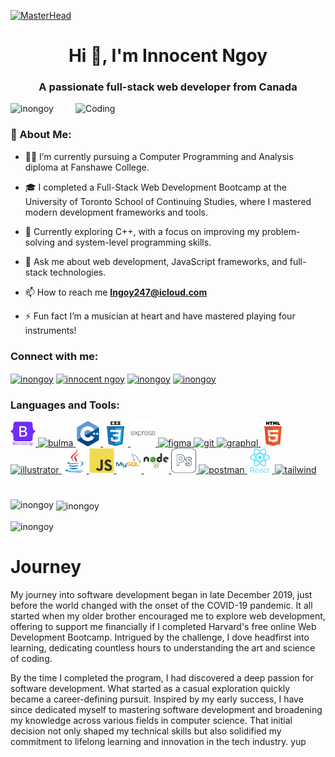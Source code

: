 [![MasterHead](https://user-images.githubusercontent.com/74038190/225813708-98b745f2-7d22-48cf-9150-083f1b00d6c9.gif)](https://github.com/Inongoy)
<h1 align="center">Hi 👋, I'm Innocent Ngoy</h1>
<h3 align="center">A passionate full-stack web developer from Canada</h3>

<img align="right" alt="Coding" width="400" src="https://user-images.githubusercontent.com/74038190/219923809-b86dc415-a0c2-4a38-bc88-ad6cf06395a8.gif">

<p align="left"> <img src="https://komarev.com/ghpvc/?username=inongoy&label=Profile%20views&color=0e75b6&style=flat" alt="inongoy" /> </p>

<h3>🌟 About Me:</h3>

- 👨‍🎓 I’m currently pursuing a Computer Programming and Analysis diploma at Fanshawe College.
  
- 🎓 I completed a Full-Stack Web Development Bootcamp at the University of Toronto School of Continuing Studies, where I mastered modern development frameworks and tools.

- 🌱 Currently exploring C++, with a focus on improving my problem-solving and system-level programming skills.

- 💬 Ask me about web development, JavaScript frameworks, and full-stack technologies.

- 📫 How to reach me **Ingoy247@icloud.com**

- ⚡ Fun fact I’m a musician at heart and have mastered playing four instruments!

<h3 align="left">Connect with me:</h3>
<p align="left">
<a href="https://codepen.io/inongoy" target="blank"><img align="center" src="https://raw.githubusercontent.com/rahuldkjain/github-profile-readme-generator/master/src/images/icons/Social/codepen.svg" alt="inongoy" height="30" width="40" /></a>
<a href="https://linkedin.com/in/innocent ngoy" target="blank"><img align="center" src="https://raw.githubusercontent.com/rahuldkjain/github-profile-readme-generator/master/src/images/icons/Social/linked-in-alt.svg" alt="innocent ngoy" height="30" width="40" /></a>
<a href="https://stackoverflow.com/users/inongoy" target="blank"><img align="center" src="https://raw.githubusercontent.com/rahuldkjain/github-profile-readme-generator/master/src/images/icons/Social/stack-overflow.svg" alt="inongoy" height="30" width="40" /></a>
<a href="https://www.leetcode.com/inongoy" target="blank"><img align="center" src="https://raw.githubusercontent.com/rahuldkjain/github-profile-readme-generator/master/src/images/icons/Social/leet-code.svg" alt="inongoy" height="30" width="40" /></a>
</p>



<h3 align="left">Languages and Tools:</h3>
<p align="left"> <a href="https://getbootstrap.com" target="_blank" rel="noreferrer"> <img src="https://raw.githubusercontent.com/devicons/devicon/master/icons/bootstrap/bootstrap-plain-wordmark.svg" alt="bootstrap" width="40" height="40"/> </a> <a href="https://bulma.io/" target="_blank" rel="noreferrer"> <img src="https://raw.githubusercontent.com/gilbarbara/logos/804dc257b59e144eaca5bc6ffd16949752c6f789/logos/bulma.svg" alt="bulma" width="40" height="40"/> </a> <a href="https://www.w3schools.com/cpp/" target="_blank" rel="noreferrer"> <img src="https://raw.githubusercontent.com/devicons/devicon/master/icons/cplusplus/cplusplus-original.svg" alt="cplusplus" width="40" height="40"/> </a> <a href="https://www.w3schools.com/css/" target="_blank" rel="noreferrer"> <img src="https://raw.githubusercontent.com/devicons/devicon/master/icons/css3/css3-original-wordmark.svg" alt="css3" width="40" height="40"/> </a> <a href="https://expressjs.com" target="_blank" rel="noreferrer"> <img src="https://raw.githubusercontent.com/devicons/devicon/master/icons/express/express-original-wordmark.svg" alt="express" width="40" height="40"/> </a> <a href="https://www.figma.com/" target="_blank" rel="noreferrer"> <img src="https://www.vectorlogo.zone/logos/figma/figma-icon.svg" alt="figma" width="40" height="40"/> </a> <a href="https://git-scm.com/" target="_blank" rel="noreferrer"> <img src="https://www.vectorlogo.zone/logos/git-scm/git-scm-icon.svg" alt="git" width="40" height="40"/> </a> <a href="https://graphql.org" target="_blank" rel="noreferrer"> <img src="https://www.vectorlogo.zone/logos/graphql/graphql-icon.svg" alt="graphql" width="40" height="40"/> </a> <a href="https://www.w3.org/html/" target="_blank" rel="noreferrer"> <img src="https://raw.githubusercontent.com/devicons/devicon/master/icons/html5/html5-original-wordmark.svg" alt="html5" width="40" height="40"/> </a> <a href="https://www.adobe.com/in/products/illustrator.html" target="_blank" rel="noreferrer"> <img src="https://www.vectorlogo.zone/logos/adobe_illustrator/adobe_illustrator-icon.svg" alt="illustrator" width="40" height="40"/> </a> <a href="https://www.java.com" target="_blank" rel="noreferrer"> <img src="https://raw.githubusercontent.com/devicons/devicon/master/icons/java/java-original.svg" alt="java" width="40" height="40"/> </a> <a href="https://developer.mozilla.org/en-US/docs/Web/JavaScript" target="_blank" rel="noreferrer"> <img src="https://raw.githubusercontent.com/devicons/devicon/master/icons/javascript/javascript-original.svg" alt="javascript" width="40" height="40"/> </a> <a href="https://www.mysql.com/" target="_blank" rel="noreferrer"> <img src="https://raw.githubusercontent.com/devicons/devicon/master/icons/mysql/mysql-original-wordmark.svg" alt="mysql" width="40" height="40"/> </a> <a href="https://nodejs.org" target="_blank" rel="noreferrer"> <img src="https://raw.githubusercontent.com/devicons/devicon/master/icons/nodejs/nodejs-original-wordmark.svg" alt="nodejs" width="40" height="40"/> </a> <a href="https://www.photoshop.com/en" target="_blank" rel="noreferrer"> <img src="https://raw.githubusercontent.com/devicons/devicon/master/icons/photoshop/photoshop-line.svg" alt="photoshop" width="40" height="40"/> </a> <a href="https://postman.com" target="_blank" rel="noreferrer"> <img src="https://www.vectorlogo.zone/logos/getpostman/getpostman-icon.svg" alt="postman" width="40" height="40"/> </a> <a href="https://reactjs.org/" target="_blank" rel="noreferrer"> <img src="https://raw.githubusercontent.com/devicons/devicon/master/icons/react/react-original-wordmark.svg" alt="react" width="40" height="40"/> </a> <a href="https://tailwindcss.com/" target="_blank" rel="noreferrer"> <img src="https://www.vectorlogo.zone/logos/tailwindcss/tailwindcss-icon.svg" alt="tailwind" width="40" height="40"/> </a> </p>




#

<p><img align="left" src="https://github-readme-stats.vercel.app/api/top-langs?username=inongoy&show_icons=true&locale=en&layout=compact" alt="inongoy" /></p>

<p>&nbsp;<img align="center" src="https://github-readme-stats.vercel.app/api?username=inongoy&show_icons=true&locale=en" alt="inongoy" /></p>

<p><img align="center" src="https://github-readme-streak-stats.herokuapp.com/?user=inongoy&" alt="inongoy" /></p>

#

# Journey

<p>My journey into software development began in late December 2019, just before the world changed with the onset of the COVID-19 pandemic. It all started when my older brother encouraged me to explore web development, offering to support me financially if I completed Harvard's free online Web Development Bootcamp. Intrigued by the challenge, I dove headfirst into learning, dedicating countless hours to understanding the art and science of coding.</p>
<p>By the time I completed the program, I had discovered a deep passion for software development. What started as a casual exploration quickly became a career-defining pursuit. Inspired by my early success, I have since dedicated myself to mastering software development and broadening my knowledge across various fields in computer science. That initial decision not only shaped my technical skills but also solidified my commitment to lifelong learning and innovation in the tech industry. yup</p>
